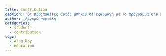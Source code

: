 ```yaml
---
title: contribution
caption: 'Οι προσπάθειες αυτές μπήκαν σε εφαρμογή με το πρόγραμμα One Laptop Per Child όπου είχε σκοπό την παροχή συστημάτων χαμηλού κόστους σε παιδιά τριτοκοσμικών χωρών με σκοπό να δημιουργηθεί μία πρώτη επαφή και αλληλεπίδραση με τον υπολογιστή. Το πρόγραμμα αυτό έχει σαν στόχο την εξοικείωση των παιδιών με το λογισμικό και όχι με το hardware του υπολογιστή. Για να πραγματοποιηθούν οι φιλοδοξίες που είχε ο Alan Kay για το Dynabook είναι ο συνδιασμός της φιλοσοφίας του Dynabook με τις χελώνες ρομπότ (που στο σημερινό τοπίο έχουν την μορφή του lego mindstorms). Δηλαδή το πρόγραμμα θα μπορούσε να δίνει όλα τα κομμάτια για την κατασκευή ενός συστήματος(επεξεργαστή, κάρτα γραφικών, κτλ) και να τα δίνει στο παιδί με την φιλοδοξία της ένωσης τους σε ένα σύστημα-παζλ. Έτσι διατηρείται η φιλοσοφία ανακάλυψης των υπολογιστών από το παιδί όπως ανακαλύπτει τον κόσμο μια ιδέα που συνάδει απόλυτα με το εποικοδομιστικό μοντέλο του Papert. Παρόλα αυτά το πρόγραμμα στην σημερινή του μορφή ακολουθεί το μόττο που είχε αναφέρει ο Kay στην ομιλία του για το  Dynabook "once you are inside of something you can not really see it."'
author: 'Αργυρώ Μαριόλη'
categories:
  - student
  - contribution
tags:
  - Alan Kay
  - education
---
```

